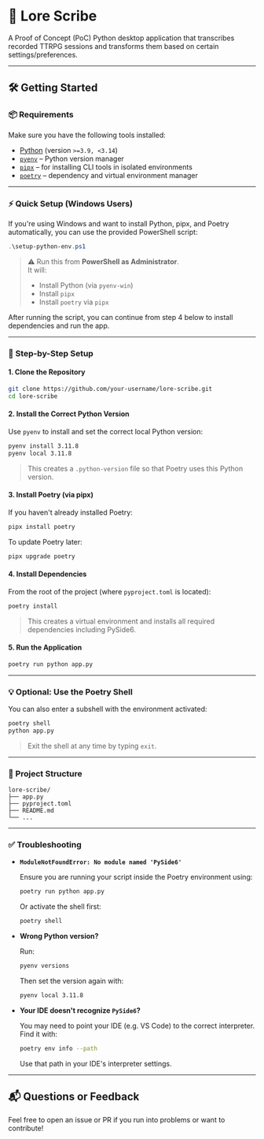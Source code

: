 # 📝 Lore Scribe

A Proof of Concept (PoC) Python desktop application that transcribes recorded TTRPG sessions and transforms them based on certain settings/preferences.

---

## 🛠️ Getting Started

### 📦 Requirements

Make sure you have the following tools installed:

- [Python](https://www.python.org/downloads/) (version `>=3.9, <3.14`)
- [`pyenv`](https://github.com/pyenv/pyenv) – Python version manager
- [`pipx`](https://github.com/pypa/pipx) – for installing CLI tools in isolated environments
- [`poetry`](https://python-poetry.org/) – dependency and virtual environment manager

---

### ⚡️ Quick Setup (Windows Users)

If you're using Windows and want to install Python, pipx, and Poetry automatically, you can use the provided PowerShell script:

```powershell
.\setup-python-env.ps1
```

> ⚠️ Run this from **PowerShell as Administrator**.  
> It will:
> - Install Python (via `pyenv-win`)
> - Install `pipx`
> - Install `poetry` via `pipx`

After running the script, you can continue from step 4 below to install dependencies and run the app.

---

### 🔁 Step-by-Step Setup

#### 1. Clone the Repository

```bash
git clone https://github.com/your-username/lore-scribe.git
cd lore-scribe
```

#### 2. Install the Correct Python Version

Use `pyenv` to install and set the correct local Python version:

```bash
pyenv install 3.11.8
pyenv local 3.11.8
```

> This creates a `.python-version` file so that Poetry uses this Python version.

#### 3. Install Poetry (via pipx)

If you haven't already installed Poetry:

```bash
pipx install poetry
```

To update Poetry later:

```bash
pipx upgrade poetry
```

#### 4. Install Dependencies

From the root of the project (where `pyproject.toml` is located):

```bash
poetry install
```

> This creates a virtual environment and installs all required dependencies including PySide6.

#### 5. Run the Application

```bash
poetry run python app.py
```

---

### 💡 Optional: Use the Poetry Shell

You can also enter a subshell with the environment activated:

```bash
poetry shell
python app.py
```

> Exit the shell at any time by typing `exit`.

---

### 📁 Project Structure

```
lore-scribe/
├── app.py
├── pyproject.toml
├── README.md
└── ...
```

---

### ✅ Troubleshooting

- **`ModuleNotFoundError: No module named 'PySide6'`**

  Ensure you are running your script inside the Poetry environment using:

  ```bash
  poetry run python app.py
  ```

  Or activate the shell first:

  ```bash
  poetry shell
  ```

- **Wrong Python version?**

  Run:

  ```bash
  pyenv versions
  ```

  Then set the version again with:

  ```bash
  pyenv local 3.11.8
  ```

- **Your IDE doesn't recognize `PySide6`?**

  You may need to point your IDE (e.g. VS Code) to the correct interpreter. Find it with:

  ```bash
  poetry env info --path
  ```

  Use that path in your IDE's interpreter settings.

---

## 📬 Questions or Feedback

Feel free to open an issue or PR if you run into problems or want to contribute!
